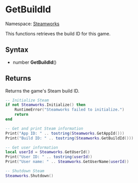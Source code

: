 # GetBuildId

Namespace: [Steamworks](Steamworks.md)

This functions retrieves the build ID for this game.

## Syntax

- number **GetBuildId**()

## Returns

Returns the game's Steam build ID.

```lua
-- Initialize Steam
if not Steamworks.Initialize() then
    RuntimeError("Steamworks failed to initialize.")
    return
end

-- Get and print Steam information
Print("App ID: " .. tostring(Steamworks.GetAppId()))
Print("Build ID: " .. tostring(Steamworks.GetBuildId()))

-- Get user information
local userId = Steamworks.GetUserId()
Print("User ID: " .. tostring(userId))
Print("User name: " .. Steamworks.GetUserName(userId))

-- Shutdown Steam
Steamworks.Shutdown()
```
